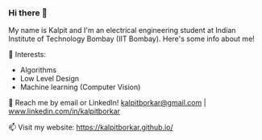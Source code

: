 ### Hi there 👋

My name is Kalpit and I'm an electrical engineering student at Indian Institute of Technology Bombay (IIT Bombay). Here's some info about me!

🌱 Interests:
- Algorithms
- Low Level Design
- Machine learning (Computer Vision)

💬 Reach me by email or LinkedIn! kalpitborkar@gmail.com | www.linkedin.com/in/kalpitborkar

📫 Visit my website: https://kalpitborkar.github.io/




